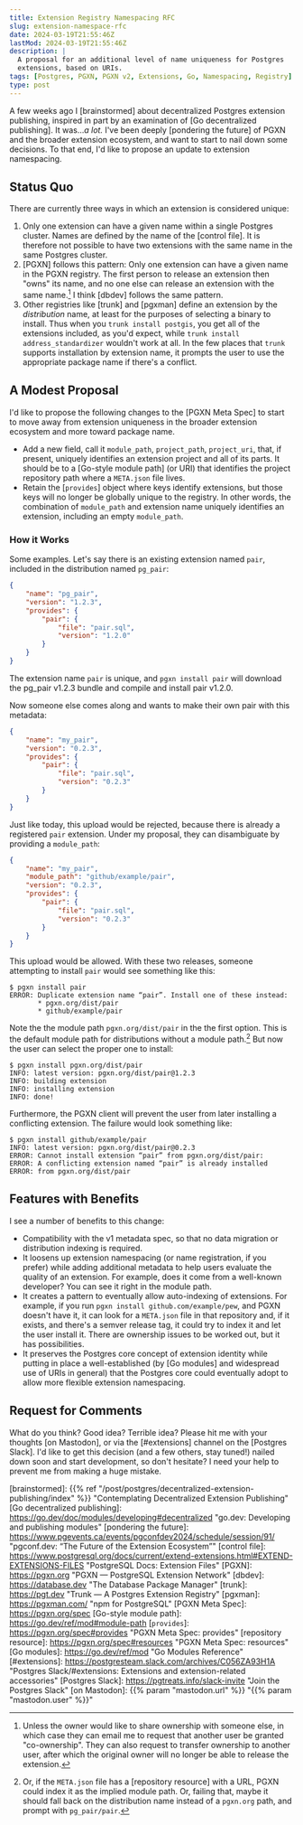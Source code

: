 ```yaml
---
title: Extension Registry Namespacing RFC
slug: extension-namespace-rfc
date: 2024-03-19T21:55:46Z
lastMod: 2024-03-19T21:55:46Z
description: |
  A proposal for an additional level of name uniqueness for Postgres
  extensions, based on URIs.
tags: [Postgres, PGXN, PGXN v2, Extensions, Go, Namespacing, Registry]
type: post
---
```


A few weeks ago I [brainstormed] about decentralized Postgres extension
publishing, inspired in part by an examination of [Go decentralized publishing].
It was...*a lot.* I've been deeply [pondering the future] of PGXN and the
broader extension ecosystem, and want to start to nail down some decisions. To
that end, I'd like to propose an update to extension namespacing.

## Status Quo

There are currently three ways in which an extension is considered unique:

1.  Only one extension can have a given name within a single Postgres cluster.
    Names are defined by the name of the [control file]. It is therefore not
    possible to have two extensions with the same name in the same Postgres
    cluster.
2.  [PGXN] follows this pattern: Only one extension can have a given name in the
    PGXN registry. The first person to release an extension then "owns" its
    name, and no one else can release an extension with the same name.[^grant]
    I think [dbdev] follows the same pattern.
3.  Other registries like [trunk] and [pgxman] define an extension by the
    _distribution_ name, at least for the purposes of selecting a binary to
    install. Thus when you `trunk install postgis`, you get all of the
    extensions included, as you'd expect, while
    `trunk install address_standardizer` wouldn't work at all. In the few places
    that `trunk` supports installation by extension name, it prompts the user to
    use the appropriate package name if there's a conflict.

## A Modest Proposal

I'd like to propose the following changes to the [PGXN Meta Spec] to start to
move away from extension uniqueness in the broader extension ecosystem and more
toward package name.

*   Add a new field, call it `module_path`, `project_path`, `project_uri`, that,
    if present, uniquely identifies an extension project and all of its parts.
    It should be to a [Go-style module path] (or URI) that identifies the
    project repository path where a `META.json` file lives.
*   Retain the [`provides`] object where keys identify extensions, but those
    keys will no longer be globally unique to the registry. In other words, the
    combination of `module_path` and extension name uniquely identifies an
    extension, including an empty `module_path`.

### How it Works

Some examples. Let's say there is an existing extension named `pair`, included
in the distribution named `pg_pair`:

``` json
{
    "name": "pg_pair",
    "version": "1.2.3",
    "provides": {
        "pair": {
            "file": "pair.sql",
            "version": "1.2.0"
        }
    }
}
```

The extension name `pair` is unique, and `pgxn install pair` will download
the pg_pair v1.2.3 bundle and compile and install pair v1.2.0.

Now someone else comes along and wants to make their own pair with this
metadata:

``` json
{
    "name": "my_pair",
    "version": "0.2.3",
    "provides": {
        "pair": {
            "file": "pair.sql",
            "version": "0.2.3"
        }
    }
}
```

Just like today, this upload would be rejected, because there is already a
registered `pair` extension. Under my proposal, they can disambiguate by
providing a `module_path`:


``` json
{
    "name": "my_pair",
    "module_path": "github/example/pair",
    "version": "0.2.3",
    "provides": {
        "pair": {
            "file": "pair.sql",
            "version": "0.2.3"
        }
    }
}
```

This upload would be allowed. With these two releases, someone attempting to
install `pair` would see something like this:

``` console
$ pgxn install pair
ERROR: Duplicate extension name “pair”. Install one of these instead:
       * pgxn.org/dist/pair
       * github/example/pair
```

Note the the module path `pgxn.org/dist/pair` in the the first option. This is
the default module path for distributions without a module path.[^implied] But
now the user can select the proper one to install:

``` console
$ pgxn install pgxn.org/dist/pair
INFO: latest version: pgxn.org/dist/pair@1.2.3
INFO: building extension
INFO: installing extension
INFO: done!
```

Furthermore, the PGXN client will prevent the user from later installing a
conflicting extension. The failure would look something like:

``` console
$ pgxn install github/example/pair
INFO: latest version: pgxn.org/dist/pair@0.2.3
ERROR: Cannot install extension “pair” from pgxn.org/dist/pair:
ERROR: A conflicting extension named “pair” is already installed
ERROR: from pgxn.org/dist/pair
```

## Features with Benefits

I see a number of benefits to this change:

*   Compatibility with the v1 metadata spec, so that no data migration or
    distribution indexing is required.
*   It loosens up extension namespacing (or name registration, if you prefer)
    while adding additional metadata to help users evaluate the quality of an
    extension. For example, does it come from a well-known developer? You can
    see it right in the module path.
*   It creates a pattern to eventually allow auto-indexing of extensions. For
    example, if you run `pgxn install github.com/example/pew`, and PGXN doesn't
    have it, it can look for a `META.json` file in that repository and, if it
    exists, and there's a semver release tag, it could try to index it and let
    the user install it. There are ownership issues to be worked out, but it
    has possibilities.
*   It preserves the Postgres core concept of extension identity while putting
    in place a well-established (by [Go modules] and widespread use of URIs in
    general) that the Postgres core could eventually adopt to allow more
    flexible extension namespacing.

## Request for Comments

What do you think? Good idea? Terrible idea? Please hit me with your thoughts
[on Mastodon], or via the [#extensions] channel on the [Postgres Slack]. I'd
like to get this decision (and a few others, stay tuned!) nailed down soon and
start development, so don't hesitate? I need your help to prevent me from making
a huge mistake.

  [^grant]: Unless the owner would like to share ownership with someone else, in
    which case they can email me to request that another user be granted
    "co-ownership". They can also request to transfer ownership to another user,
    after which the original owner will no longer be able to release the
    extension.

  [^implied]: Or, if the `META.json` file has a [repository resource] with a
    URL, PGXN could index it as the implied module path. Or, failing that, maybe
    it should fall back on the distribution name instead of a `pgxn.org` path,
    and prompt with `pg_pair/pair`.

  [brainstormed]: {{% ref "/post/postgres/decentralized-extension-publishing/index" %}}
    "Contemplating Decentralized Extension Publishing"
  [Go decentralized publishing]: https://go.dev/doc/modules/developing#decentralized
    "go.dev: Developing and publishing modules"
  [pondering the future]: https://www.pgevents.ca/events/pgconfdev2024/schedule/session/91/
    "pgconf.dev: “The Future of the Extension Ecosystem”"
  [control file]: https://www.postgresql.org/docs/current/extend-extensions.html#EXTEND-EXTENSIONS-FILES
    "PostgreSQL Docs: Extension Files"
  [PGXN]: https://pgxn.org "PGXN — PostgreSQL Extension Network"
  [dbdev]: https://database.dev "The Database Package Manager"
  [trunk]: https://pgt.dev "Trunk — A Postgres Extension Registry"
  [pgxman]: https://pgxman.com/ "npm for PostgreSQL"
  [PGXN Meta Spec]: https://pgxn.org/spec
  [Go-style module path]: https://go.dev/ref/mod#module-path
  [`provides`]: https://pgxn.org/spec#provides "PGXN Meta Spec: provides"
  [repository resource]: https://pgxn.org/spec#resources "PGXN Meta Spec: resources"
  [Go modules]: https://go.dev/ref/mod "Go Modules Reference"
  [#extensions]: https://postgresteam.slack.com/archives/C056ZA93H1A
    "Postgres Slack/#extensions: Extensions and extension-related accessories"
  [Postgres Slack]: https://pgtreats.info/slack-invite
    "Join the Postgres Slack"
  [on Mastodon]: {{% param "mastodon.url" %}} "{{% param "mastodon.user" %}}"
